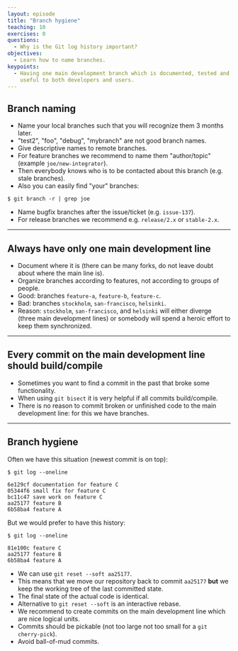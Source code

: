 ```yaml
---
layout: episode
title: "Branch hygiene"
teaching: 10
exercises: 0
questions:
  - Why is the Git log history important?
objectives:
  - Learn how to name branches.
keypoints:
  - Having one main development branch which is documented, tested and has logical commit history is 
    useful to both developers and users.
---
```


## Branch naming

- Name your local branches such that you will recognize them 3 months later.
- "test2", "foo", "debug", "mybranch" are not good branch names.
- Give descriptive names to remote branches.
- For feature branches we recommend to name them "author/topic" (example `joe/new-integrator`).
- Then everybody knows who is to be contacted about this branch (e.g. stale branches).
- Also you can easily find "your" branches:

```shell
$ git branch -r | grep joe
```

- Name bugfix branches after the issue/ticket (e.g. `issue-137`).
- For release branches we recommend e.g. `release/2.x` or `stable-2.x`.

---

## Always have only one main development line

- Document where it is (there can be many forks, do not leave doubt about where the main line is).
- Organize branches according to features, not according to groups of people.
- Good: branches `feature-a`, `feature-b`, `feature-c`.
- Bad: branches `stockholm`, `san-francisco`, `helsinki`.
- Reason: `stockholm`, `san-francisco`, and `helsinki` will either diverge
  (three main development lines) or somebody will spend a heroic effort to keep
  them synchronized.

---

## Every commit on the main development line should build/compile

- Sometimes you want to find a commit in the past that broke some functionality.
- When using `git bisect` it is very helpful if all commits build/compile.
- There is no reason to commit broken or unfinished code to the main development line: for this we have branches.

---

## Branch hygiene

Often we have this situation (newest commit is on top):

```shell
$ git log --oneline

6e129cf documentation for feature C
05344f6 small fix for feature C
bc11c47 save work on feature C
aa25177 feature B
6b58ba4 feature A
```

But we would prefer to have this history:

```shell
$ git log --oneline

81e100c feature C
aa25177 feature B
6b58ba4 feature A
```

- We can use `git reset --soft aa25177`.
- This means that we move our repository back to commit `aa25177`
  **but** we keep the working tree of the last committed state.
- The final state of the actual code is identical.
- Alternative to `git reset --soft` is an interactive rebase.
- We recommend to create commits on the main development line which are nice logical units.
- Commits should be pickable (not too large not too small for a `git cherry-pick`).
- Avoid ball-of-mud commits.
